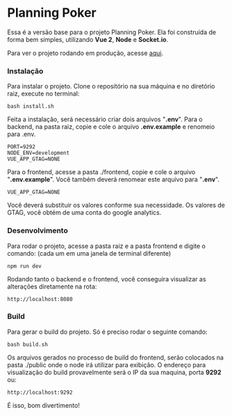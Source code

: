 
# Planning Poker 

Essa é a versão base para o projeto Planning Poker. Ela foi construída de forma bem simples, utilizando **Vue 2**, **Node** e **Socket.io**.

Para ver o projeto rodando em produção, acesse [aqui](https://planningpoker.gereon.com.br/). 

### Instalação

Para instalar o projeto. Clone o repositório na sua máquina e no diretório raiz, execute no terminal:

    bash install.sh

Feita a instalação, será necessário criar dois arquivos "**.env**". Para o backend, na pasta raiz, copie e cole o arquivo **.env.example** e renomeio para .env.

    PORT=9292
    NODE_ENV=development
    VUE_APP_GTAG=NONE

Para o frontend, acesse a pasta ./frontend, copie e cole o arquivo "**.env.example**". Você também deverá renomear este arquivo para "**.env**".

    VUE_APP_GTAG=NONE

Você deverá substituir os valores conforme sua necessidade. Os valores de GTAG, você obtém de uma conta do google analytics.

### Desenvolvimento

Para rodar o projeto, acesse a pasta raiz e a pasta frontend e digite o comando: (cada um em uma janela de terminal diferente)

    npm run dev

Rodando tanto o backend e o frontend, você conseguira visualizar as alterações diretamente na rota:

    http://localhost:8080

### Build

Para gerar o build do projeto. Só é preciso rodar o seguinte comando:

    bash build.sh

Os arquivos gerados no processo de build do frontend, serão colocados na pasta ./public onde o node irá utilizar para exibição. O endereço para visualização do build provavelmente será o IP da sua maquina, porta **9292** ou:

    http://localhost:9292


É isso, bom divertimento!